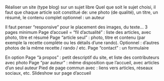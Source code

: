 Réaliser un site (type blog)
sur un sujet libre
Quel que soit le sujet choisi, il faut que chaque article soit constitué de:
une photo (de qualité),
un titre,
un résumé,
le contenu complet
optionnel : un auteur

Il faut penser “responsive” pour le placement des images, du texte...
3 pages minimum
Page d’accueil = “fil d’actualité” : liste des articles, avec photo, titre et résumé
Page “article seul” : photo, titre et contenu (par exemple la recette complète ou les détails d’une rando). Optionnel : d’autres photos de la même recette / rando / etc.
Page “contact” : un formulaire

En option
Page “à propos” : petit descriptif du site, et liste des contributeurs avec photo
Page “par auteur” : même disposition que l’accueil, avec articles d’un seul auteur
Pied de page commun avec : liens vers articles, réseaux sociaux, etc.
Slideshow sur page d’accueil

